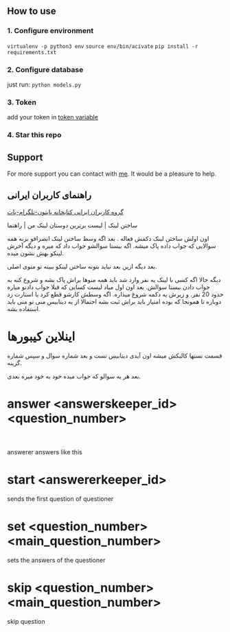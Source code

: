 ## How to use
### 1. Configure environment
`virtualenv -p python3 env`
`source env/bin/acivate`
`pip install -r requirements.txt`
### 2. Configure database
just run:
`python models.py`
### 3. Token
add your token in [token variable]()
### 4. Star this repo
## Support
For more support you can contact with [me](t.me/alistvt). It would be a pleasure to help.

## راهنمای کاربران ایرانی
[گروه کاربران ایرانی کتابخانه پایتون-تلگرام-بات](t.me/ptbir)

ساختن لینک | لیست برترین دوستان
لینک من | راهنما

اون اولش ساختن لینک دکمش فعاله . بعد اگه وسط ساختن لینک انصرافو بزنه همه سوالایی که جواب داده پاک میشه.
اگه بیستا سوالشو جواب داد که میره و دیگه آخرش لینکو بهش نشون میده.

بعد دیگه ازین بعد نباید بتونه ساختن لینکو ببینه تو منوی اصلی.

دیگه حالا اگه کسی با لینک یه نفر وارد شد باید همه منوها براش پاک بشه و شروع کنه به جواب دادن بیستا سوالش.
بعد اون اول میاد لیست کسایی که قبلا جواب دادنو میاره حدود 20 نفر. و زیرش یه دکمه شروع میذاره.
اگه وسطش کارشو قطع کرد یا استارت زد دوباره تا همونجا که بوده امتیاز باید براش ثبت بشه
احتمالا از یه دیتابیس منی تو منی باید استفاده بشه.

# اینلاین کیبورها
قسمت تستها کالبکش میشه اون آیدی دیتابیس تست و بعد شماره سوال و سپس شماره گزینه.

بعد هر یه سوالو که جواب میده خود به خود میره بعدی.

# answer <answerskeeper_id> <question_number> <option>
  answerer answers like this

# start <answererkeeper_id>
  sends the first question of questioner

# set <question_number> <main_question_number> <answer>
  sets the answers of the questioner

# skip <question_number> <main_question_number>
  skip question
